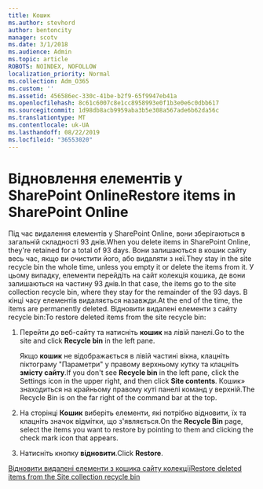 ```yaml
---
title: Кошик
ms.author: stevhord
author: bentoncity
manager: scotv
ms.date: 3/1/2018
ms.audience: Admin
ms.topic: article
ROBOTS: NOINDEX, NOFOLLOW
localization_priority: Normal
ms.collection: Adm_O365
ms.custom: ''
ms.assetid: 456586ec-330c-41be-b2f9-65f9947eb41a
ms.openlocfilehash: 8c61c6007c8e1cc8958993e0f1b3e0e6c0dbb617
ms.sourcegitcommit: 1d98db8acb9959aba3b5e308a567ade6b62da56c
ms.translationtype: MT
ms.contentlocale: uk-UA
ms.lasthandoff: 08/22/2019
ms.locfileid: "36553020"
---
```

# <a name="restore-items-in-sharepoint-online"></a><span data-ttu-id="d732d-102">Відновлення елементів у SharePoint Online</span><span class="sxs-lookup"><span data-stu-id="d732d-102">Restore items in SharePoint Online</span></span>

<span data-ttu-id="d732d-103">Під час видалення елементів у SharePoint Online, вони зберігаються в загальній складності 93 днів.</span><span class="sxs-lookup"><span data-stu-id="d732d-103">When you delete items in SharePoint Online, they're retained for a total of 93 days.</span></span> <span data-ttu-id="d732d-104">Вони залишаються в кошик сайту весь час, якщо ви очистити його, або видаляти з неї.</span><span class="sxs-lookup"><span data-stu-id="d732d-104">They stay in the site recycle bin the whole time, unless you empty it or delete the items from it.</span></span> <span data-ttu-id="d732d-105">У цьому випадку, елементи перейдіть на сайт колекція кошика, де вони залишаються на частину 93 днів.</span><span class="sxs-lookup"><span data-stu-id="d732d-105">In that case, the items go to the site collection recycle bin, where they stay for the remainder of the 93 days.</span></span> <span data-ttu-id="d732d-106">В кінці часу елементів видаляється назавжди.</span><span class="sxs-lookup"><span data-stu-id="d732d-106">At the end of the time, the items are permanently deleted.</span></span> <span data-ttu-id="d732d-107">Відновити видалені елементи з сайту recycle bin:</span><span class="sxs-lookup"><span data-stu-id="d732d-107">To restore deleted items from the site recycle bin:</span></span>
  
1. <span data-ttu-id="d732d-108">Перейти до веб-сайту та натисніть **кошик** на лівій панелі.</span><span class="sxs-lookup"><span data-stu-id="d732d-108">Go to the site and click **Recycle bin** in the left pane.</span></span> 
    
    <span data-ttu-id="d732d-109">Якщо **кошик** не відображається в лівій частині вікна, клацніть піктограму "Параметри" у правому верхньому кутку та клацніть **змісту сайту**.</span><span class="sxs-lookup"><span data-stu-id="d732d-109">If you don't see **Recycle bin** in the left pane, click the Settings icon in the upper right, and then click **Site contents**.</span></span> <span data-ttu-id="d732d-110">Кошик» знаходиться на крайньому правому куті панелі команд у верхній.</span><span class="sxs-lookup"><span data-stu-id="d732d-110">The Recycle Bin is on the far right of the command bar at the top.</span></span>
    
2. <span data-ttu-id="d732d-111">На сторінці **Кошик** виберіть елементи, які потрібно відновити, їх та клацніть значок відмітки, що з'являється.</span><span class="sxs-lookup"><span data-stu-id="d732d-111">On the **Recycle Bin** page, select the items you want to restore by pointing to them and clicking the check mark icon that appears.</span></span> 
    
3. <span data-ttu-id="d732d-112">Натисніть кнопку **відновити**.</span><span class="sxs-lookup"><span data-stu-id="d732d-112">Click **Restore**.</span></span>
    
[<span data-ttu-id="d732d-113">Відновити видалені елементи з кошика сайту колекції</span><span class="sxs-lookup"><span data-stu-id="d732d-113">Restore deleted items from the Site collection recycle bin</span></span>](https://go.microsoft.com/fwlink/?linkid=866439)
  

